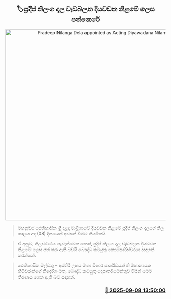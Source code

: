 <p align='center'><b><h2 align='center' title='Pradeep Nilanga Dela appointed as Acting Diyawadana Nilame'>🏷ප්‍රදීප් නිලංග දෑල වැඩබලන දියවඩන නිළමේ ලෙස පත්කෙරේ</h2></b></p>
<p align='center'><img src='https://helakuru.sgp1.cdn.digitaloceanspaces.com/esana/images/lib/pradeep-nilanga-deela.jpg' width='600' alt='Pradeep Nilanga Dela appointed as Acting Diyawadana Nilame'></p>

> මහනුවර ඓතිහාසික ශ්‍රී දළදා මාළිගාවේ දියවඩන නිළමේ ප්‍රදීප් නිලංග දෑලගේ නිල කාලය අද (08) දිනයෙන් අවසන් වීමට නියමිතයි.

> ඒ අනුව, නිලවරණය පැවැත්වෙන තෙක්, ප්‍රදීප් නිලංග දෑල වැඩබලන දියවඩන නිළමේ ලෙස පත් කර ඇති බවයි බෞද්ධ කටයුතු කොමසාරිස්වරයා සඳහන් කරන්නේ.

> ඓතිහාසික මල්වතු - අස්ගිරි උභය මහා විහාර පාර්ශ්වයන් හි මහානායක හිමිවරුන්ගේ නිර්දේශ මත, බෞද්ධ කටයුතු දෙපාර්තමේන්තුව විසින් මෙම තීරණය ගෙන ඇති බව සඳහන්.



<h3 align='right'><a href='https://www.helakuru.lk/esana/p/113411/'>📅 2025-09-08 13:50:00</a></h3>
